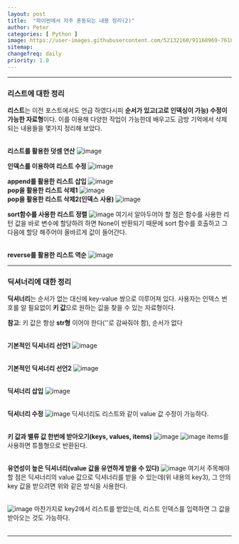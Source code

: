 ```yaml
---
layout: post
title:  "파이썬에서 자주 혼동되는 내용 정리(2)"
author: Peter
categories: [ Python ]
image: https://user-images.githubusercontent.com/52132160/91168969-76188480-e711-11ea-8dc7-bbd132814fa8.png
sitemap:
changefreq: daily
priority: 1.0
---
```

---

### 리스트에 대한 정리 

**리스트**는 이전 포스트에서도 언급 하였다시피 **순서가 있고(고로 인덱싱이 가능) 수정이 가능한 자료형**이다.
이를 이용해 다양한 작업이 가능한데 배우고도 금방 기억에서 삭제되는 내용들을 몇가지 정리해 보았다.
<br><br>

**리스트를 활용한 덧셈 연산**
![image](https://user-images.githubusercontent.com/52132160/91143275-35a70f80-e6ed-11ea-9fd5-7b686e39bb34.png)
<br>

**인덱스를 이용하여 리스트 수정**
![image](https://user-images.githubusercontent.com/52132160/91143392-6a1acb80-e6ed-11ea-9ba2-a1c69baac620.png)
<br>

**append를 활용한 리스트 삽입**
![image](https://user-images.githubusercontent.com/52132160/91143521-a0584b00-e6ed-11ea-8315-36a5dde2437d.png)
<br>
**pop을 활용한 리스트 삭제1**
![image](https://user-images.githubusercontent.com/52132160/91143705-e7464080-e6ed-11ea-8c70-3ec624ac752c.png)
<br>
**pop을 활용한 리스트 삭제2(인덱스 사용)**
![image](https://user-images.githubusercontent.com/52132160/91143924-3b512500-e6ee-11ea-981a-c5e8d17584cd.png)
<br>

**sort함수를 사용한 리스트 정렬**
![image](https://user-images.githubusercontent.com/52132160/91146752-47d77c80-e6f2-11ea-853b-844d9599f85b.png)
여기서 알아두어야 할 점은 함수를 사용한 리턴 값을 바로 변수에 할당하려 하면 None이 반환되기 때문에 sort 함수를 호출하고 그 다음에 할당 해주어야 올바르게 값이 들어간다.
<br><br>

**reverse를 활용한 리스트 역순**
![image](https://user-images.githubusercontent.com/52132160/91147149-d2b87700-e6f2-11ea-8d5d-c1daf26880a2.png)
<br>

---

### 딕셔너리에 대한 정리

**딕셔너리**는 순서가 없는 대신에 key-value 쌍으로 이루어져 있다. 사용자는 인덱스 번호를 알 필요없이 **키 값**으로 원하는 값을 찾을 수 있는 자료형이다.<br>

**참고**: 키 값은 항상 **str형** 이어야 한다(''로 감싸줘야 함), 순서가 없다
<br><br>

**기본적인 딕셔너리 선언1**
![image](https://user-images.githubusercontent.com/52132160/91152707-46aa4d80-e6fa-11ea-885b-89138ffe33a2.png)
<br><br>

**기본적인 딕셔너리 선언2**
![image](https://user-images.githubusercontent.com/52132160/91152817-6772a300-e6fa-11ea-8a02-2a1f4b065260.png)
<br><br>

**딕셔너리 삽입**
![image](https://user-images.githubusercontent.com/52132160/91154148-1c598f80-e6fc-11ea-9d17-9158b9e4662a.png)
<br><br>

**딕셔너리 수정**
![image](https://user-images.githubusercontent.com/52132160/91154372-6a6e9300-e6fc-11ea-98d6-217a9b5a4ffd.png)
딕셔너리도 리스트와 같이 value 값 수정이 가능하다.
<br><br>

**키 값과 밸류 값 한번에 받아오기(keys, values, items)**
![image](https://user-images.githubusercontent.com/52132160/91154605-aace1100-e6fc-11ea-96c1-5c10fd932e5c.png)
![image](https://user-images.githubusercontent.com/52132160/91154825-f1237000-e6fc-11ea-9f9b-147cc5eb2192.png)
items를 사용하면 튜플형으로 반환된다.
<br><br>

**유연성이 높은 딕셔너리(value 값을 유연하게 받을 수 있다)**
![image](https://user-images.githubusercontent.com/52132160/91152985-9721ab00-e6fa-11ea-9c0a-662cd416c4e3.png)
여기서 주목해야 할 점은 딕셔너리의 value 값으로 딕셔너리를 받을 수 있는데(위 내용의 key3), 그 안의 key 값을 받으려면 위와 같은 방식을 사용한다.
<br><br>

![image](https://user-images.githubusercontent.com/52132160/91153501-41013780-e6fb-11ea-98de-e0c7f0813ec3.png)
마찬가지로 key2에서 리스트를 받았는데, 리스트 인덱스를 입력하면 그 값을 받아오는 것도 가능하다.
<br><br>


---


